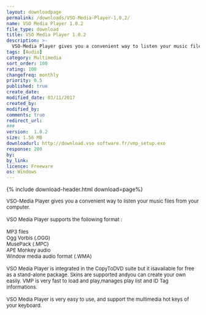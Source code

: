 ```yaml
---
layout: downloadpage
permalink: /downloads/VSO-Media-Player-1,0,2/
name: VSO Media Player 1.0.2
file_type: download
title: VSO Media Player 1.0.2
description: >-
  VSO-Media Player gives you a convenient way to listen your music files from your computer
tags: [Audio]
category: Multimedia
sort_order: 100
rating: 100
changefreq: monthly
priority: 0.5
published: true
create_date: 
modified_date: 03/11/2017
created_by: 
modified_by: 
comments: true
redirect_url: 
### 
version:  1.0.2
size: 1.56 MB
downloadurl: http://download.vso software.fr/vmp_setup.exe
response: 200
by: 
by_link: 
licence: Freeware
os: Windows
---
```


{% include download-header.html download=page%}

<p style="fix-download-text !important">
<p><font size="2"><p>VSO-Media Player gives you a convenient way to listen your music files from your computer.<br />
<br />
VSO Media Player supports the following format : <br />
<br />
MP3 files<br />
Ogg Vorbis (.OGG) <br />
MusePack (.MPC) <br />
APE Monkey audio <br />
Window media audio format (.WMA)<br />
<br />
VSO Media Player is integrated in the CopyToDVD suite but it isavailable for free as a stand-alone package. Skins are supported andyou can create your own easily. VMP is very fast to load and play,manages play list and ID Tag informations.<br />
<br />
VSO Media Player is very easy to use, and support the multimedia hot keys of your keyboard.</p></p></p>
